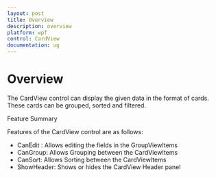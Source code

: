 ```yaml
---
layout: post
title: Overview
description: overview
platform: wpf
control: CardView
documentation: ug
---
```


# Overview

The CardView control can display the given data in the format of cards. These cards can be grouped, sorted and filtered.

Feature Summary

Features of the CardView control are as follows:

* CanEdit	: Allows editing the fields in the GroupViewItems
* CanGroup: Allows Grouping between the CardViewItems
* CanSort: Allows Sorting between the CardViewItems
* ShowHeader: Shows or hides the CardView Header panel



